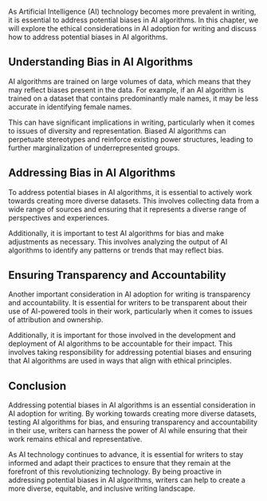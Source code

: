 
As Artificial Intelligence (AI) technology becomes more prevalent in writing, it is essential to address potential biases in AI algorithms. In this chapter, we will explore the ethical considerations in AI adoption for writing and discuss how to address potential biases in AI algorithms.

Understanding Bias in AI Algorithms
-----------------------------------

AI algorithms are trained on large volumes of data, which means that they may reflect biases present in the data. For example, if an AI algorithm is trained on a dataset that contains predominantly male names, it may be less accurate in identifying female names.

This can have significant implications in writing, particularly when it comes to issues of diversity and representation. Biased AI algorithms can perpetuate stereotypes and reinforce existing power structures, leading to further marginalization of underrepresented groups.

Addressing Bias in AI Algorithms
--------------------------------

To address potential biases in AI algorithms, it is essential to actively work towards creating more diverse datasets. This involves collecting data from a wide range of sources and ensuring that it represents a diverse range of perspectives and experiences.

Additionally, it is important to test AI algorithms for bias and make adjustments as necessary. This involves analyzing the output of AI algorithms to identify any patterns or trends that may reflect bias.

Ensuring Transparency and Accountability
----------------------------------------

Another important consideration in AI adoption for writing is transparency and accountability. It is essential for writers to be transparent about their use of AI-powered tools in their work, particularly when it comes to issues of attribution and ownership.

Additionally, it is important for those involved in the development and deployment of AI algorithms to be accountable for their impact. This involves taking responsibility for addressing potential biases and ensuring that AI algorithms are used in ways that align with ethical principles.

Conclusion
----------

Addressing potential biases in AI algorithms is an essential consideration in AI adoption for writing. By working towards creating more diverse datasets, testing AI algorithms for bias, and ensuring transparency and accountability in their use, writers can harness the power of AI while ensuring that their work remains ethical and representative.

As AI technology continues to advance, it is essential for writers to stay informed and adapt their practices to ensure that they remain at the forefront of this revolutionizing technology. By being proactive in addressing potential biases in AI algorithms, writers can help to create a more diverse, equitable, and inclusive writing landscape.
